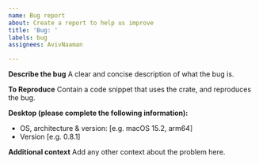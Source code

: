 ```yaml
---
name: Bug report
about: Create a report to help us improve
title: 'Bug: '
labels: bug
assignees: AvivNaaman

---
```


**Describe the bug**
A clear and concise description of what the bug is.

**To Reproduce**
Contain a code snippet that uses the crate, and reproduces the bug.

**Desktop (please complete the following information):**
 - OS, architecture & version: [e.g. macOS 15.2, arm64]
 - Version [e.g. 0.8.1]

**Additional context**
Add any other context about the problem here.
